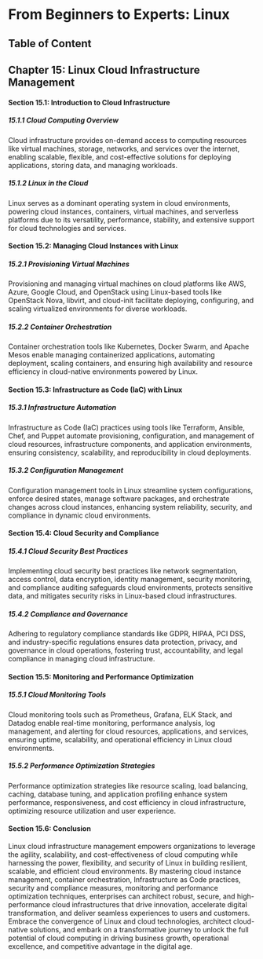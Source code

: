 # From Beginners to Experts: Linux
## Table of Content
## Chapter 15: Linux Cloud Infrastructure Management

#### Section 15.1: Introduction to Cloud Infrastructure

##### 15.1.1 Cloud Computing Overview

Cloud infrastructure provides on-demand access to computing resources like virtual machines, storage, networks, and services over the internet, enabling scalable, flexible, and cost-effective solutions for deploying applications, storing data, and managing workloads.

##### 15.1.2 Linux in the Cloud

Linux serves as a dominant operating system in cloud environments, powering cloud instances, containers, virtual machines, and serverless platforms due to its versatility, performance, stability, and extensive support for cloud technologies and services.

#### Section 15.2: Managing Cloud Instances with Linux

##### 15.2.1 Provisioning Virtual Machines

Provisioning and managing virtual machines on cloud platforms like AWS, Azure, Google Cloud, and OpenStack using Linux-based tools like OpenStack Nova, libvirt, and cloud-init facilitate deploying, configuring, and scaling virtualized environments for diverse workloads.

##### 15.2.2 Container Orchestration

Container orchestration tools like Kubernetes, Docker Swarm, and Apache Mesos enable managing containerized applications, automating deployment, scaling containers, and ensuring high availability and resource efficiency in cloud-native environments powered by Linux.

#### Section 15.3: Infrastructure as Code (IaC) with Linux

##### 15.3.1 Infrastructure Automation

Infrastructure as Code (IaC) practices using tools like Terraform, Ansible, Chef, and Puppet automate provisioning, configuration, and management of cloud resources, infrastructure components, and application environments, ensuring consistency, scalability, and reproducibility in cloud deployments.

##### 15.3.2 Configuration Management

Configuration management tools in Linux streamline system configurations, enforce desired states, manage software packages, and orchestrate changes across cloud instances, enhancing system reliability, security, and compliance in dynamic cloud environments.

#### Section 15.4: Cloud Security and Compliance

##### 15.4.1 Cloud Security Best Practices

Implementing cloud security best practices like network segmentation, access control, data encryption, identity management, security monitoring, and compliance auditing safeguards cloud environments, protects sensitive data, and mitigates security risks in Linux-based cloud infrastructures.

##### 15.4.2 Compliance and Governance

Adhering to regulatory compliance standards like GDPR, HIPAA, PCI DSS, and industry-specific regulations ensures data protection, privacy, and governance in cloud operations, fostering trust, accountability, and legal compliance in managing cloud infrastructure.

#### Section 15.5: Monitoring and Performance Optimization

##### 15.5.1 Cloud Monitoring Tools

Cloud monitoring tools such as Prometheus, Grafana, ELK Stack, and Datadog enable real-time monitoring, performance analysis, log management, and alerting for cloud resources, applications, and services, ensuring uptime, scalability, and operational efficiency in Linux cloud environments.

##### 15.5.2 Performance Optimization Strategies

Performance optimization strategies like resource scaling, load balancing, caching, database tuning, and application profiling enhance system performance, responsiveness, and cost efficiency in cloud infrastructure, optimizing resource utilization and user experience.

#### Section 15.6: Conclusion

Linux cloud infrastructure management empowers organizations to leverage the agility, scalability, and cost-effectiveness of cloud computing while harnessing the power, flexibility, and security of Linux in building resilient, scalable, and efficient cloud environments. By mastering cloud instance management, container orchestration, Infrastructure as Code practices, security and compliance measures, monitoring and performance optimization techniques, enterprises can architect robust, secure, and high-performance cloud infrastructures that drive innovation, accelerate digital transformation, and deliver seamless experiences to users and customers. Embrace the convergence of Linux and cloud technologies, architect cloud-native solutions, and embark on a transformative journey to unlock the full potential of cloud computing in driving business growth, operational excellence, and competitive advantage in the digital age.
